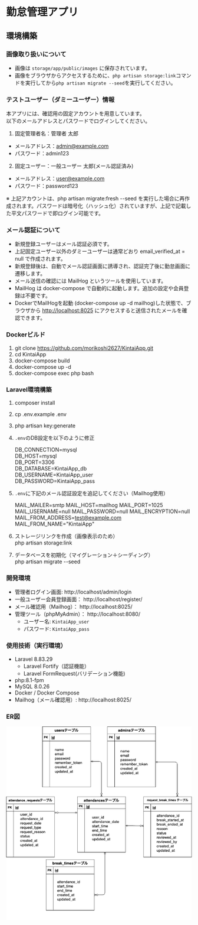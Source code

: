# 勤怠管理アプリ

## 環境構築  

### 画像取り扱いについて  

- 画像は `storage/app/public/images` に保存されています。  
- 画像をブラウザからアクセスするために、`php artisan storage:link`コマンドを実行してから`php artisan migrate --seed`を実行してください。 

### テストユーザー（ダミーユーザー）情報  

本アプリには、確認用の固定アカウントを用意しています。  
以下のメールアドレスとパスワードでログインしてください。  

1. 固定管理者名：管理者 太郎   
- メールアドレス：admin@example.com  
- パスワード：admin123  
  
2. 固定ユーザー：一般ユーザー 太郎(メール認証済み)  
- メールアドレス：user@example.com  
- パスワード：password123  
  
※ 上記アカウントは、php artisan migrate:fresh --seed を実行した場合に再作成されます。パスワードは暗号化（ハッシュ化）されていますが、上記で記載した平文パスワードで即ログイン可能です。    

### メール認証について  
- 新規登録ユーザーはメール認証必須です。  
- 上記固定ユーザー以外のダミーユーザーは通常どおり email_verified_at = null で作成されます。  
- 新規登録後は、自動でメール認証画面に誘導され、認証完了後に勤怠画面に遷移します。  
- メール送信の確認には MailHog というツールを使用しています。
- MailHog は docker-compose で自動的に起動します。追加の設定や会員登録は不要です。  
- DockerでMailHogを起動 (docker-compose up -d mailhog)した状態で、ブラウザから [http://localhost:8025](http://localhost:8025) にアクセスすると送信されたメールを確認できます。  

### Dockerビルド
1. git clone https://github.com/morikoshi2627/KintaiApp.git  
2. cd KintaiApp  
3. docker-compose build  
4. docker-compose up -d  
5. docker-compose exec php bash  

### Laravel環境構築
1. composer install  
2. cp .env.example .env  
3. php artisan key:generate  
4. `.env`のDB設定を以下のように修正  

    DB_CONNECTION=mysql  
    DB_HOST=mysql  
    DB_PORT=3306  
    DB_DATABASE=KintaiApp_db  
    DB_USERNAME=KintaiApp_user  
    DB_PASSWORD=KintaiApp_pass  

5. `.env`に下記のメール認証設定を追記してください（Mailhog使用） 

    MAIL_MAILER=smtp
    MAIL_HOST=mailhog
    MAIL_PORT=1025
    MAIL_USERNAME=null
    MAIL_PASSWORD=null
    MAIL_ENCRYPTION=null
    MAIL_FROM_ADDRESS=test@example.com
    MAIL_FROM_NAME="KintaiApp"

6. ストレージリンクを作成（画像表示のため）  
    php artisan storage:link  

7. データベースを初期化（マイグレーション＋シーディング）  
    php artisan migrate --seed  

### 開発環境
- 管理者ログイン画面: http://localhost/admin/login  
- 一般ユーザー会員登録画面： http://localhost/register/   
- メール確認用（Mailhog）： http://localhost:8025/  
- 管理ツール（phpMyAdmin）： http://localhost:8080/  
  - ユーザー名: `KintaiApp_user`  
  - パスワード: `KintaiApp_pass`  

### 使用技術（実行環境）  
- Laravel 8.83.29  
  - Laravel Fortify（認証機能）
  - Laravel FormRequest(バリデーション機能)
- php:8.1-fpm  
- MySQL 8.0.26  
- Docker / Docker Compose  
- Mailhog（メール確認用）: http://localhost:8025/  
 
### ER図  
![ER図](public/images/KintaiApp.png)  
